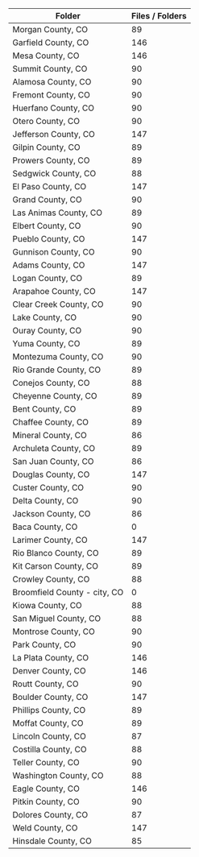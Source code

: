 | Folder                       |   Files / Folders |
|------------------------------|-------------------|
| Morgan County, CO            |                89 |
| Garfield County, CO          |               146 |
| Mesa County, CO              |               146 |
| Summit County, CO            |                90 |
| Alamosa County, CO           |                90 |
| Fremont County, CO           |                90 |
| Huerfano County, CO          |                90 |
| Otero County, CO             |                90 |
| Jefferson County, CO         |               147 |
| Gilpin County, CO            |                89 |
| Prowers County, CO           |                89 |
| Sedgwick County, CO          |                88 |
| El Paso County, CO           |               147 |
| Grand County, CO             |                90 |
| Las Animas County, CO        |                89 |
| Elbert County, CO            |                90 |
| Pueblo County, CO            |               147 |
| Gunnison County, CO          |                90 |
| Adams County, CO             |               147 |
| Logan County, CO             |                89 |
| Arapahoe County, CO          |               147 |
| Clear Creek County, CO       |                90 |
| Lake County, CO              |                90 |
| Ouray County, CO             |                90 |
| Yuma County, CO              |                89 |
| Montezuma County, CO         |                90 |
| Rio Grande County, CO        |                89 |
| Conejos County, CO           |                88 |
| Cheyenne County, CO          |                89 |
| Bent County, CO              |                89 |
| Chaffee County, CO           |                89 |
| Mineral County, CO           |                86 |
| Archuleta County, CO         |                89 |
| San Juan County, CO          |                86 |
| Douglas County, CO           |               147 |
| Custer County, CO            |                90 |
| Delta County, CO             |                90 |
| Jackson County, CO           |                86 |
| Baca County, CO              |                 0 |
| Larimer County, CO           |               147 |
| Rio Blanco County, CO        |                89 |
| Kit Carson County, CO        |                89 |
| Crowley County, CO           |                88 |
| Broomfield County - city, CO |                 0 |
| Kiowa County, CO             |                88 |
| San Miguel County, CO        |                88 |
| Montrose County, CO          |                90 |
| Park County, CO              |                90 |
| La Plata County, CO          |               146 |
| Denver County, CO            |               146 |
| Routt County, CO             |                90 |
| Boulder County, CO           |               147 |
| Phillips County, CO          |                89 |
| Moffat County, CO            |                89 |
| Lincoln County, CO           |                87 |
| Costilla County, CO          |                88 |
| Teller County, CO            |                90 |
| Washington County, CO        |                88 |
| Eagle County, CO             |               146 |
| Pitkin County, CO            |                90 |
| Dolores County, CO           |                87 |
| Weld County, CO              |               147 |
| Hinsdale County, CO          |                85 |